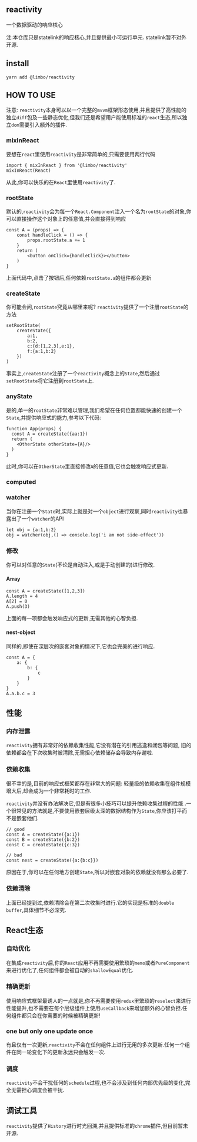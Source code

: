 ## reactivity
一个数据驱动的响应核心

注:本仓库只是statelink的响应核心,并且提供最小可运行单元.
statelink暂不对外开源.

## install
```
yarn add @limbo/reactivity
```

## HOW TO USE
注意: `reactivity`本身可以以一个完整的`mvvm`框架形态使用,并且提供了高性能的独立`diff`包及一些静态优化,但我们还是希望用户能使用标准的`react`生态,所以独立`dom`需要引入额外的插件.

### mixInReact
要想在`react`里使用`reactivity`是非常简单的,只需要使用两行代码
```
import { mixInReact } from '@limbo/reactivity'
mixInReact(React)
```
从此,你可以快乐的在`React`里使用`reactivity`了.

### rootState
默认的,`reactivity`会为每一个`React.Component`注入一个名为`rootState`的对象,你可以直接操作这个对象上的任意值,并会直接得到响应

```
const A = (props) => {
    const handleClick = () => {
        props.rootState.a += 1
    }
    return (
        <button onClick={handleClick}></button>
    )
}
```
上面代码中,点击了按钮后,任何依赖`rootState.a`的组件都会更新


### createState
你可能会问,`rootState`究竟从哪里来呢?
`reactivity`提供了一个注册`rootState`的方法
```
setRootState(
    createState({
        a:1,
        b:2,
        c:{d:[1,2,3],e:1},
        f:{a:1,b:2}
    })
)
```
事实上,`createState`注册了一个`reactivity`概念上的`State`,然后通过
`setRootState`将它注册到`rootState`上.

### anyState
是的,单一的`rootState`非常难以管理,我们希望在任何位置都能快速的创建一个
`State`,并提供响应式的能力,参考以下代码:

```
function App(props) {
  const A = createState({aa:1})
  return (
    <OtherState otherState={A}/>
  )
}
```
此时,你可以在`OtherState`里直接修改`A`的任意值,它也会触发响应式更新.

### computed

### watcher
当你在注册一个`State`时,实际上就是对一个`object`进行观察,同时`reactivity`也暴露出了一个`watcher`的API
```
let obj = {a:1,b:2}
obj = watcher(obj,() => console.log('i am not side-effect'))
```

### 修改
你可以对任意的`State`(不论是自动注入,或是手动创建的)进行修改.
#### Array
```
const A = createState([1,2,3])
A.length = 4
A[2] = 0
A.push(3)
```
上面的每一项都会触发响应式的更新,无需其他的心智负担.

#### nest-object
同样的,即使在深层次的嵌套对象的情况下,它也会完美的进行响应.
```
const A = {
    a: {
        b: {
            c
        }
    }
}
A.a.b.c = 3
```

## 性能
### 内存泄露
`reactivity`拥有非常好的依赖收集性能,它没有潜在的引用逃逸和闭包等问题,
旧的依赖都会在下次收集时被清除,无需担心依赖储存会导致内存谢啦.

### 依赖收集
很不幸的是,目前的响应式框架都存在非常大的问题: 轻量级的依赖收集在组件规模增大后,却会成为一个非常耗时的工作.

`reactivity`并没有办法解决它,但是有很多小技巧可以提升依赖收集过程的性能
.一个很常见的方法就是,不要使用嵌套层级太深的数据结构作为`State`,你应该打平而不是嵌套他们.
```
// good
const A = createState({a:1})
const B = createState({b:2})
const C = createState({c:3})

// bad
const nest = createState({a:{b:c}})
```
原因在于,你可以在任何地方创建`State`,所以对嵌套对象的依赖就没有那么必要了.

### 依赖清除
上面已经提到过,依赖清除会在第二次收集时进行.它的实现是标准的`double buffer`,具体细节不必深究.

## React生态
### 自动优化
在集成`reactivity`后,你的`React`应用不再需要使用繁琐的`memo`或者`PureComponent`来进行优化了,任何组件都会被自动的`shallowEqual`优化.

### 精确更新
使用响应式框架最诱人的一点就是,你不再需要使用`redux`里繁琐的`reselect`来进行性能提升,也不需要在每个层级组件上使用`useCallback`来增加额外的心智负担.任何组件都只会在你需要的时候被精确更新!

### one but only one update once
有且仅有一次更新,`reactivity`不会在任何组件上进行无用的多次更新.任何一个组件在同一轮变化下的更新永远只会触发一次.

### 调度
`reactivity`不会干扰任何的`schedule`过程,也不会涉及到任何内部优先级的变化,完全无需担心调度会被干扰.

## 调试工具
`reactivity`提供了`History`进行时光回溯,并且提供标准的`chrome`插件,但目前暂未开源.


